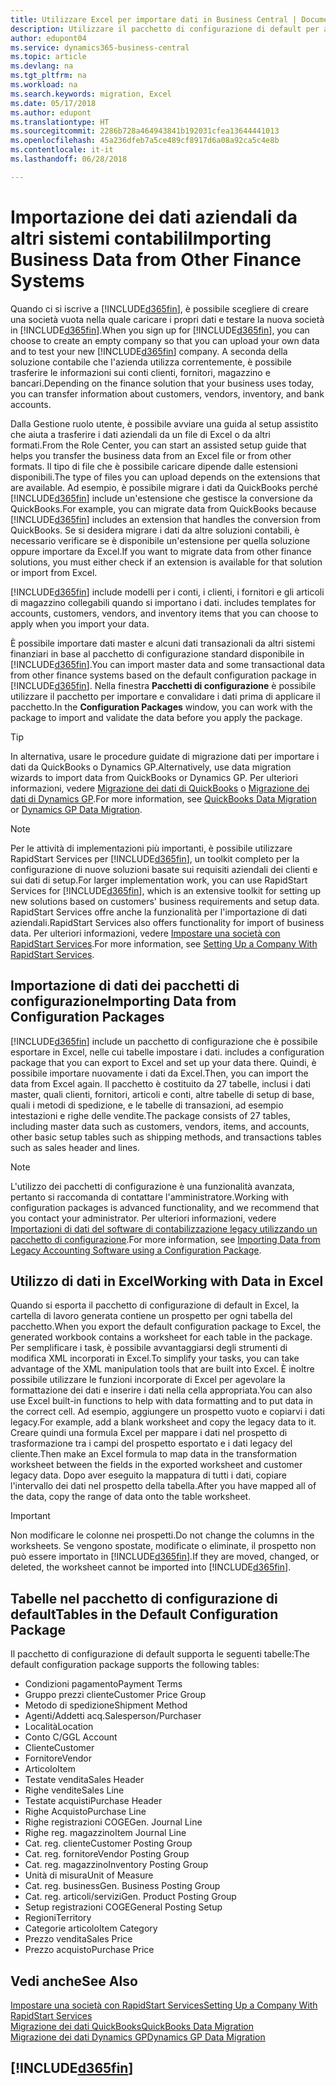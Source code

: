 ```yaml
---
title: Utilizzare Excel per importare dati in Business Central | Documenti Microsoft
description: Utilizzare il pacchetto di configurazione di default per aggiungere i dati del cliente in Excel e importare nuovamente i dati in Business Central.
author: edupont04
ms.service: dynamics365-business-central
ms.topic: article
ms.devlang: na
ms.tgt_pltfrm: na
ms.workload: na
ms.search.keywords: migration, Excel
ms.date: 05/17/2018
ms.author: edupont
ms.translationtype: HT
ms.sourcegitcommit: 2286b728a464943841b192031cfea13644441013
ms.openlocfilehash: 45a236dfeb7a5ce489cf8917d6a08a92ca5c4e8b
ms.contentlocale: it-it
ms.lasthandoff: 06/28/2018

---
```

# <a name="importing-business-data-from-other-finance-systems"></a><span data-ttu-id="73cc6-103">Importazione dei dati aziendali da altri sistemi contabili</span><span class="sxs-lookup"><span data-stu-id="73cc6-103">Importing Business Data from Other Finance Systems</span></span>
<span data-ttu-id="73cc6-104">Quando ci si iscrive a [!INCLUDE[d365fin](includes/d365fin_md.md)], è possibile scegliere di creare una società vuota nella quale caricare i propri dati e testare la nuova società in [!INCLUDE[d365fin](includes/d365fin_md.md)].</span><span class="sxs-lookup"><span data-stu-id="73cc6-104">When you sign up for [!INCLUDE[d365fin](includes/d365fin_md.md)], you can choose to create an empty company so that you can upload your own data and to test your new [!INCLUDE[d365fin](includes/d365fin_md.md)] company.</span></span> <span data-ttu-id="73cc6-105">A seconda della soluzione contabile che l'azienda utilizza correntemente, è possibile trasferire le informazioni sui conti clienti, fornitori, magazzino e bancari.</span><span class="sxs-lookup"><span data-stu-id="73cc6-105">Depending on the finance solution that your business uses today, you can transfer information about customers, vendors, inventory, and bank accounts.</span></span>  

<span data-ttu-id="73cc6-106">Dalla Gestione ruolo utente, è possibile avviare una guida al setup assistito che aiuta a trasferire i dati aziendali da un file di Excel o da altri formati.</span><span class="sxs-lookup"><span data-stu-id="73cc6-106">From the Role Center, you can start an assisted setup guide that helps you transfer the business data from an Excel file or from other formats.</span></span> <span data-ttu-id="73cc6-107">Il tipo di file che è possibile caricare dipende dalle estensioni disponibili.</span><span class="sxs-lookup"><span data-stu-id="73cc6-107">The type of files you can upload depends on the extensions that are available.</span></span> <span data-ttu-id="73cc6-108">Ad esempio, è possibile migrare i dati da QuickBooks perché [!INCLUDE[d365fin](includes/d365fin_md.md)] include un'estensione che gestisce la conversione da QuickBooks.</span><span class="sxs-lookup"><span data-stu-id="73cc6-108">For example, you can migrate data from QuickBooks because [!INCLUDE[d365fin](includes/d365fin_md.md)] includes an extension that handles the conversion from QuickBooks.</span></span> <span data-ttu-id="73cc6-109">Se si desidera migrare i dati da altre soluzioni contabili, è necessario verificare se è disponibile un'estensione per quella soluzione oppure importare da Excel.</span><span class="sxs-lookup"><span data-stu-id="73cc6-109">If you want to migrate data from other finance solutions, you must either check if an extension is available for that solution or import from Excel.</span></span>  

[!INCLUDE[d365fin](includes/d365fin_md.md)]<span data-ttu-id="73cc6-110"> include modelli per i conti, i clienti, i fornitori e gli articoli di magazzino collegabili quando si importano i dati.</span><span class="sxs-lookup"><span data-stu-id="73cc6-110"> includes templates for accounts, customers, vendors, and inventory items that you can choose to apply when you import your data.</span></span>

<span data-ttu-id="73cc6-111">È possibile importare dati master e alcuni dati transazionali da altri sistemi finanziari in base al pacchetto di configurazione standard disponibile in [!INCLUDE[d365fin](includes/d365fin_md.md)].</span><span class="sxs-lookup"><span data-stu-id="73cc6-111">You can import master data and some transactional data from other finance systems based on the default configuration package in [!INCLUDE[d365fin](includes/d365fin_md.md)].</span></span> <span data-ttu-id="73cc6-112">Nella finestra **Pacchetti di configurazione** è possibile utilizzare il pacchetto per importare e convalidare i dati prima di applicare il pacchetto.</span><span class="sxs-lookup"><span data-stu-id="73cc6-112">In the **Configuration Packages** window, you can work with the package to import and validate the data before you apply the package.</span></span>  

> [!TIP]  
> <span data-ttu-id="73cc6-113">In alternativa, usare le procedure guidate di migrazione dati per importare i dati da QuickBooks o Dynamics GP.</span><span class="sxs-lookup"><span data-stu-id="73cc6-113">Alternatively, use data migration wizards to import data from QuickBooks or Dynamics GP.</span></span> <span data-ttu-id="73cc6-114">Per ulteriori informazioni, vedere [Migrazione dei dati di QuickBooks](ui-extensions-quickbooks-data-migration.md) o [Migrazione dei dati di Dynamics GP](ui-extensions-dynamicsgp-data-migration.md).</span><span class="sxs-lookup"><span data-stu-id="73cc6-114">For more information, see [QuickBooks Data Migration](ui-extensions-quickbooks-data-migration.md) or [Dynamics GP Data Migration](ui-extensions-dynamicsgp-data-migration.md).</span></span>

> [!NOTE]  
> <span data-ttu-id="73cc6-115">Per le attività di implementazioni più importanti, è possibile utilizzare RapidStart Services per [!INCLUDE[d365fin](includes/d365fin_md.md)], un toolkit completo per la configurazione di nuove soluzioni basate sui requisiti aziendali dei clienti e sui dati di setup.</span><span class="sxs-lookup"><span data-stu-id="73cc6-115">For larger implementation work, you can use RapidStart Services for [!INCLUDE[d365fin](includes/d365fin_md.md)], which is an extensive toolkit for setting up new solutions based on customers' business requirements and setup data.</span></span> <span data-ttu-id="73cc6-116">RapidStart Services offre anche la funzionalità per l'importazione di dati aziendali.</span><span class="sxs-lookup"><span data-stu-id="73cc6-116">RapidStart Services also offers functionality for import of business data.</span></span> <span data-ttu-id="73cc6-117">Per ulteriori informazioni, vedere [Impostare una società con RapidStart Services](admin-set-up-a-company-with-rapidstart.md).</span><span class="sxs-lookup"><span data-stu-id="73cc6-117">For more information, see [Setting Up a Company With RapidStart Services](admin-set-up-a-company-with-rapidstart.md).</span></span>

## <a name="importing-data-from-configuration-packages"></a><span data-ttu-id="73cc6-118">Importazione di dati dei pacchetti di configurazione</span><span class="sxs-lookup"><span data-stu-id="73cc6-118">Importing Data from Configuration Packages</span></span>
[!INCLUDE[d365fin](includes/d365fin_md.md)]<span data-ttu-id="73cc6-119"> include un pacchetto di configurazione che è possibile esportare in Excel, nelle cui tabelle impostare i dati.</span><span class="sxs-lookup"><span data-stu-id="73cc6-119"> includes a configuration package that you can export to Excel and set up your data there.</span></span> <span data-ttu-id="73cc6-120">Quindi, è possibile importare nuovamente i dati da Excel.</span><span class="sxs-lookup"><span data-stu-id="73cc6-120">Then, you can import the data from Excel again.</span></span> <span data-ttu-id="73cc6-121">Il pacchetto è costituito da 27 tabelle, inclusi i dati master, quali clienti, fornitori, articoli e conti, altre tabelle di setup di base, quali i metodi di spedizione, e le tabelle di transazioni, ad esempio intestazioni e righe delle vendite.</span><span class="sxs-lookup"><span data-stu-id="73cc6-121">The package consists of 27 tables, including master data such as customers, vendors, items, and accounts, other basic setup tables such as shipping methods, and transactions tables such as sales header and lines.</span></span>  

> [!NOTE]  
>   <span data-ttu-id="73cc6-122">L'utilizzo dei pacchetti di configurazione è una funzionalità avanzata, pertanto si raccomanda di contattare l'amministratore.</span><span class="sxs-lookup"><span data-stu-id="73cc6-122">Working with configuration packages is advanced functionality, and we recommend that you contact your administrator.</span></span> <span data-ttu-id="73cc6-123">Per ulteriori informazioni, vedere [Importazioni di dati del software di contabilizzazione legacy utilizzando un pacchetto di configurazione](across-import-data-configuration-packages.md).</span><span class="sxs-lookup"><span data-stu-id="73cc6-123">For more information, see [Importing Data from Legacy Accounting Software using a Configuration Package](across-import-data-configuration-packages.md).</span></span>

## <a name="working-with-data-in-excel"></a><span data-ttu-id="73cc6-124">Utilizzo di dati in Excel</span><span class="sxs-lookup"><span data-stu-id="73cc6-124">Working with Data in Excel</span></span>
<span data-ttu-id="73cc6-125">Quando si esporta il pacchetto di configurazione di default in Excel, la cartella di lavoro generata contiene un prospetto per ogni tabella del pacchetto.</span><span class="sxs-lookup"><span data-stu-id="73cc6-125">When you export the default configuration package to Excel, the generated workbook contains a worksheet for each table in the package.</span></span> <span data-ttu-id="73cc6-126">Per semplificare i task, è possibile avvantaggiarsi degli strumenti di modifica XML incorporati in Excel.</span><span class="sxs-lookup"><span data-stu-id="73cc6-126">To simplify your tasks, you can take advantage of the XML manipulation tools that are built into Excel.</span></span> <span data-ttu-id="73cc6-127">È inoltre possibile utilizzare le funzioni incorporate di Excel per agevolare la formattazione dei dati e inserire i dati nella cella appropriata.</span><span class="sxs-lookup"><span data-stu-id="73cc6-127">You can also use Excel built-in functions to help with data formatting and to put data in the correct cell.</span></span> <span data-ttu-id="73cc6-128">Ad esempio, aggiungere un prospetto vuoto e copiarvi i dati legacy.</span><span class="sxs-lookup"><span data-stu-id="73cc6-128">For example, add a blank worksheet and copy the legacy data to it.</span></span> <span data-ttu-id="73cc6-129">Creare quindi una formula Excel per mappare i dati nel prospetto di trasformazione tra i campi del prospetto esportato e i dati legacy del cliente.</span><span class="sxs-lookup"><span data-stu-id="73cc6-129">Then make an Excel formula to map data in the transformation worksheet between the fields in the exported worksheet and customer legacy data.</span></span> <span data-ttu-id="73cc6-130">Dopo aver eseguito la mappatura di tutti i dati, copiare l'intervallo dei dati nel prospetto della tabella.</span><span class="sxs-lookup"><span data-stu-id="73cc6-130">After you have mapped all of the data, copy the range of data onto the table worksheet.</span></span>  

> [!IMPORTANT]  
>  <span data-ttu-id="73cc6-131">Non modificare le colonne nei prospetti.</span><span class="sxs-lookup"><span data-stu-id="73cc6-131">Do not change the columns in the worksheets.</span></span> <span data-ttu-id="73cc6-132">Se vengono spostate, modificate o eliminate, il prospetto non può essere importato in [!INCLUDE[d365fin](includes/d365fin_md.md)].</span><span class="sxs-lookup"><span data-stu-id="73cc6-132">If they are moved, changed, or deleted, the worksheet cannot be imported into [!INCLUDE[d365fin](includes/d365fin_md.md)].</span></span>

## <a name="tables-in-the-default-configuration-package"></a><span data-ttu-id="73cc6-133">Tabelle nel pacchetto di configurazione di default</span><span class="sxs-lookup"><span data-stu-id="73cc6-133">Tables in the Default Configuration Package</span></span>
<span data-ttu-id="73cc6-134">Il pacchetto di configurazione di default supporta le seguenti tabelle:</span><span class="sxs-lookup"><span data-stu-id="73cc6-134">The default configuration package supports the following tables:</span></span>

-   <span data-ttu-id="73cc6-135">Condizioni pagamento</span><span class="sxs-lookup"><span data-stu-id="73cc6-135">Payment Terms</span></span>
-   <span data-ttu-id="73cc6-136">Gruppo prezzi cliente</span><span class="sxs-lookup"><span data-stu-id="73cc6-136">Customer Price Group</span></span>
-   <span data-ttu-id="73cc6-137">Metodo di spedizione</span><span class="sxs-lookup"><span data-stu-id="73cc6-137">Shipment Method</span></span>
-   <span data-ttu-id="73cc6-138">Agenti/Addetti acq.</span><span class="sxs-lookup"><span data-stu-id="73cc6-138">Salesperson/Purchaser</span></span>
-   <span data-ttu-id="73cc6-139">Località</span><span class="sxs-lookup"><span data-stu-id="73cc6-139">Location</span></span>
-   <span data-ttu-id="73cc6-140">Conto C/G</span><span class="sxs-lookup"><span data-stu-id="73cc6-140">GL Account</span></span>
-   <span data-ttu-id="73cc6-141">Cliente</span><span class="sxs-lookup"><span data-stu-id="73cc6-141">Customer</span></span>
-   <span data-ttu-id="73cc6-142">Fornitore</span><span class="sxs-lookup"><span data-stu-id="73cc6-142">Vendor</span></span>
-   <span data-ttu-id="73cc6-143">Articolo</span><span class="sxs-lookup"><span data-stu-id="73cc6-143">Item</span></span>
-   <span data-ttu-id="73cc6-144">Testate vendita</span><span class="sxs-lookup"><span data-stu-id="73cc6-144">Sales Header</span></span>
-   <span data-ttu-id="73cc6-145">Righe vendite</span><span class="sxs-lookup"><span data-stu-id="73cc6-145">Sales Line</span></span>
-   <span data-ttu-id="73cc6-146">Testate acquisti</span><span class="sxs-lookup"><span data-stu-id="73cc6-146">Purchase Header</span></span>
-   <span data-ttu-id="73cc6-147">Righe Acquisto</span><span class="sxs-lookup"><span data-stu-id="73cc6-147">Purchase Line</span></span>
-   <span data-ttu-id="73cc6-148">Righe registrazioni COGE</span><span class="sxs-lookup"><span data-stu-id="73cc6-148">Gen. Journal Line</span></span>
-   <span data-ttu-id="73cc6-149">Righe reg. magazzino</span><span class="sxs-lookup"><span data-stu-id="73cc6-149">Item Journal Line</span></span>
-   <span data-ttu-id="73cc6-150">Cat. reg. cliente</span><span class="sxs-lookup"><span data-stu-id="73cc6-150">Customer Posting Group</span></span>
-   <span data-ttu-id="73cc6-151">Cat. reg. fornitore</span><span class="sxs-lookup"><span data-stu-id="73cc6-151">Vendor Posting Group</span></span>
-   <span data-ttu-id="73cc6-152">Cat. reg. magazzino</span><span class="sxs-lookup"><span data-stu-id="73cc6-152">Inventory Posting Group</span></span>
-   <span data-ttu-id="73cc6-153">Unità di misura</span><span class="sxs-lookup"><span data-stu-id="73cc6-153">Unit of Measure</span></span>
-   <span data-ttu-id="73cc6-154">Cat. reg. business</span><span class="sxs-lookup"><span data-stu-id="73cc6-154">Gen. Business Posting Group</span></span>
-   <span data-ttu-id="73cc6-155">Cat. reg. articoli/servizi</span><span class="sxs-lookup"><span data-stu-id="73cc6-155">Gen. Product Posting Group</span></span>
-   <span data-ttu-id="73cc6-156">Setup registrazioni COGE</span><span class="sxs-lookup"><span data-stu-id="73cc6-156">General Posting Setup</span></span>
-   <span data-ttu-id="73cc6-157">Regioni</span><span class="sxs-lookup"><span data-stu-id="73cc6-157">Territory</span></span>
-   <span data-ttu-id="73cc6-158">Categorie articolo</span><span class="sxs-lookup"><span data-stu-id="73cc6-158">Item Category</span></span>
-   <span data-ttu-id="73cc6-159">Prezzo vendita</span><span class="sxs-lookup"><span data-stu-id="73cc6-159">Sales Price</span></span>
-   <span data-ttu-id="73cc6-160">Prezzo acquisto</span><span class="sxs-lookup"><span data-stu-id="73cc6-160">Purchase Price</span></span>

## <a name="see-also"></a><span data-ttu-id="73cc6-161">Vedi anche</span><span class="sxs-lookup"><span data-stu-id="73cc6-161">See Also</span></span>
[<span data-ttu-id="73cc6-162">Impostare una società con RapidStart Services</span><span class="sxs-lookup"><span data-stu-id="73cc6-162">Setting Up a Company With RapidStart Services</span></span>](admin-set-up-a-company-with-rapidstart.md)  
[<span data-ttu-id="73cc6-163">Migrazione dei dati QuickBooks</span><span class="sxs-lookup"><span data-stu-id="73cc6-163">QuickBooks Data Migration</span></span>](ui-extensions-quickbooks-data-migration.md)  
[<span data-ttu-id="73cc6-164">Migrazione dei dati Dynamics GP</span><span class="sxs-lookup"><span data-stu-id="73cc6-164">Dynamics GP Data Migration</span></span>](ui-extensions-dynamicsgp-data-migration.md)  

## [!INCLUDE[d365fin](includes/free_trial_md.md)]  
 

